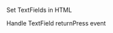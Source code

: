 Set TextFields in HTML
<snippet id='textfield-binding-html'/>

Handle TextField returnPress event
<snippet id='textfield-binding-show-result'/>
